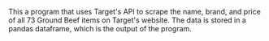 This a program that uses Target's API to scrape the name, brand, and price of all 73 Ground Beef items on Target's website. The data is stored in a pandas dataframe, which is the output of the program. 
